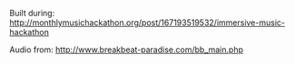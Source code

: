 
Built during: http://monthlymusichackathon.org/post/167193519532/immersive-music-hackathon

Audio from: http://www.breakbeat-paradise.com/bb_main.php


